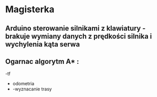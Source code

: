 # Magisterka 

## Arduino sterowanie silnikami z klawiatury - brakuje wymiany danych z prędkości silnika i wychylenia kąta serwa

## Ogarnac algorytm A* :
-tf
- odometria
- -wyznacanie trasy
